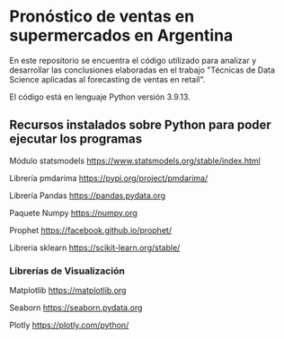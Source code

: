 # Pronóstico de ventas en supermercados en Argentina

En este repositorio se encuentra el código utilizado para analizar y desarrollar las conclusiones elaboradas en el trabajo "Técnicas de Data Science aplicadas al forecasting de ventas en retail". 

El código está en lenguaje Python versión 3.9.13.

## Recursos instalados sobre Python para poder ejecutar los programas

Módulo statsmodels https://www.statsmodels.org/stable/index.html

Librería pmdarima  https://pypi.org/project/pmdarima/

Librería Pandas https://pandas.pydata.org

Paquete Numpy https://numpy.org

Prophet https://facebook.github.io/prophet/

Libreria sklearn https://scikit-learn.org/stable/

### Librerías de Visualización 

Matplotlib https://matplotlib.org

Seaborn https://seaborn.pydata.org

Plotly https://plotly.com/python/


